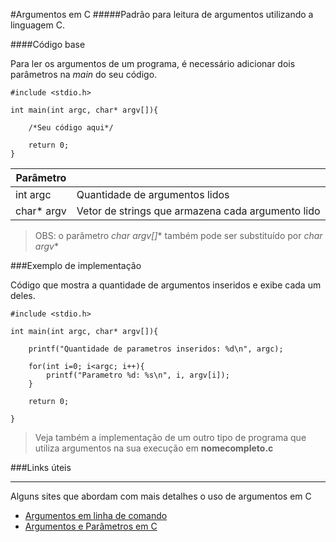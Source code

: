 
#Argumentos em C
#####Padrão para leitura de argumentos utilizando a linguagem C.

####Código base

Para ler os argumentos de um programa, é necessário adicionar dois parâmetros na *main* do seu código.

	#include <stdio.h>
	
	int main(int argc, char* argv[]){
		
		/*Seu código aqui*/
		
		return 0;
	}

|  Parâmetro |   |
| ------------ | ------------ |
| int argc  | Quantidade de argumentos lidos |
| char* argv  | Vetor de strings que armazena cada argumento lido |

>OBS: o parâmetro **char* argv[]** também pode ser substituído por **char* argv**

###Exemplo de implementação

Código que mostra a quantidade de argumentos inseridos e exibe cada um deles.

	#include <stdio.h>

	int main(int argc, char* argv[]){

		printf("Quantidade de parametros inseridos: %d\n", argc);

		for(int i=0; i<argc; i++){
			printf("Parametro %d: %s\n", i, argv[i]);
		}

		return 0;

	}

>Veja também a implementação de um outro tipo de programa que utiliza argumentos na sua execução em **nomecompleto.c**

###Links úteis
____

Alguns sites que abordam com mais detalhes o uso de argumentos em C

- [Argumentos em linha de comando](http://linguagemc.com.br/argumentos-em-linha-de-comando/ "Argumentos em linha de comando")
- [Argumentos e Parâmetros em C](http://mindbending.org/pt/argumentos-e-parametros-em-c "Argumentos e Parâmetros em C")
